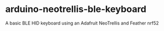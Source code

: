 # arduino-neotrellis-ble-keyboard
A basic BLE HID keyboard using an Adafruit NeoTrellis and Feather nrf52
